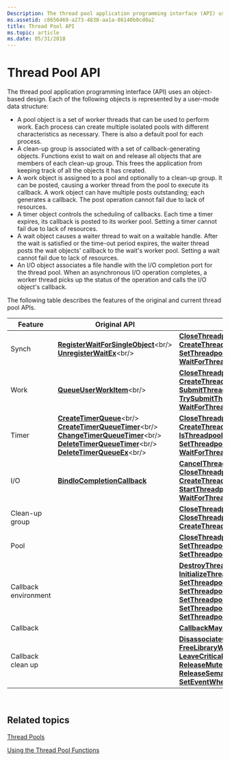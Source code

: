 ```yaml
---
Description: The thread pool application programming interface (API) uses an object-based design.
ms.assetid: c8656469-a273-4838-aa1a-86140b0cd0a2
title: Thread Pool API
ms.topic: article
ms.date: 05/31/2018
---
```


# Thread Pool API

The thread pool application programming interface (API) uses an object-based design. Each of the following objects is represented by a user-mode data structure:

-   A pool object is a set of worker threads that can be used to perform work. Each process can create multiple isolated pools with different characteristics as necessary. There is also a default pool for each process.
-   A clean-up group is associated with a set of callback-generating objects. Functions exist to wait on and release all objects that are members of each clean-up group. This frees the application from keeping track of all the objects it has created.
-   A work object is assigned to a pool and optionally to a clean-up group. It can be posted, causing a worker thread from the pool to execute its callback. A work object can have multiple posts outstanding; each generates a callback. The post operation cannot fail due to lack of resources.
-   A timer object controls the scheduling of callbacks. Each time a timer expires, its callback is posted to its worker pool. Setting a timer cannot fail due to lack of resources.
-   A wait object causes a waiter thread to wait on a waitable handle. After the wait is satisfied or the time-out period expires, the waiter thread posts the wait objects' callback to the wait's worker pool. Setting a wait cannot fail due to lack of resources.
-   An I/O object associates a file handle with the I/O completion port for the thread pool. When an asynchronous I/O operation completes, a worker thread picks up the status of the operation and calls the I/O object's callback.

The following table describes the features of the original and current thread pool APIs.



| Feature              | Original API                                                                                                                                                                                                                                                                                                                   | Current API                                                                                                                                                                                                                                                                                                                                                                                                                                                                                                                                                                                   |
|----------------------|--------------------------------------------------------------------------------------------------------------------------------------------------------------------------------------------------------------------------------------------------------------------------------------------------------------------------------|-----------------------------------------------------------------------------------------------------------------------------------------------------------------------------------------------------------------------------------------------------------------------------------------------------------------------------------------------------------------------------------------------------------------------------------------------------------------------------------------------------------------------------------------------------------------------------------------------|
| Synch                | [**RegisterWaitForSingleObject**](https://msdn.microsoft.com/library/ms685061(v=VS.85).aspx)<br/> [**UnregisterWaitEx**](https://msdn.microsoft.com/library/ms686876(v=VS.85).aspx)<br/>                                                                                                                                                                                        | [**CloseThreadpoolWait**](https://msdn.microsoft.com/library/ms682042(v=VS.85).aspx)<br/> [**CreateThreadpoolWait**](https://msdn.microsoft.com/library/ms682474(v=VS.85).aspx)<br/> [**SetThreadpoolWait**](https://msdn.microsoft.com/library/ms686273(v=VS.85).aspx)<br/> [**WaitForThreadpoolWaitCallbacks**](https://msdn.microsoft.com/library/ms687047(v=VS.85).aspx)<br/>                                                                                                                                                                                                                                                                                                                   |
| Work                 | [**QueueUserWorkItem**](https://msdn.microsoft.com/library/ms684957(v=VS.85).aspx)<br/>                                                                                                                                                                                                                                                                      | [**CloseThreadpoolWork**](https://msdn.microsoft.com/library/ms682043(v=VS.85).aspx)<br/> [**CreateThreadpoolWork**](https://msdn.microsoft.com/library/ms682478(v=VS.85).aspx)<br/> [**SubmitThreadpoolWork**](https://msdn.microsoft.com/library/ms686338(v=VS.85).aspx)<br/> [**TrySubmitThreadpoolCallback**](https://msdn.microsoft.com/library/ms686862(v=VS.85).aspx)<br/> [**WaitForThreadpoolWorkCallbacks**](https://msdn.microsoft.com/library/ms687053(v=VS.85).aspx)<br/>                                                                                                                                                                                                                               |
| Timer                | [**CreateTimerQueue**](https://msdn.microsoft.com/library/ms682483(v=VS.85).aspx)<br/> [**CreateTimerQueueTimer**](https://msdn.microsoft.com/library/ms682485(v=VS.85).aspx)<br/> [**ChangeTimerQueueTimer**](https://msdn.microsoft.com/library/ms682004(v=VS.85).aspx)<br/> [**DeleteTimerQueueTimer**](https://msdn.microsoft.com/library/ms682569(v=VS.85).aspx)<br/> [**DeleteTimerQueueEx**](https://msdn.microsoft.com/library/ms682568(v=VS.85).aspx)<br/> | [**CloseThreadpoolTimer**](https://msdn.microsoft.com/library/ms682040(v=VS.85).aspx)<br/> [**CreateThreadpoolTimer**](https://msdn.microsoft.com/library/ms682466(v=VS.85).aspx)<br/> [**IsThreadpoolTimerSet**](https://msdn.microsoft.com/library/ms684133(v=VS.85).aspx)<br/> [**SetThreadpoolTimer**](https://msdn.microsoft.com/library/ms686271(v=VS.85).aspx)<br/> [**WaitForThreadpoolTimerCallbacks**](https://msdn.microsoft.com/library/ms687042(v=VS.85).aspx)<br/>                                                                                                                                                                                                                                           |
| I/O                  | [**BindIoCompletionCallback**](/windows/desktop/api/WinBase/nf-winbase-bindiocompletioncallback)<br/>                                                                                                                                                                                                                                                        | [**CancelThreadpoolIo**](https://msdn.microsoft.com/library/ms681983(v=VS.85).aspx)<br/> [**CloseThreadpoolIo**](https://msdn.microsoft.com/library/ms682038(v=VS.85).aspx)<br/> [**CreateThreadpoolIo**](https://msdn.microsoft.com/library/ms682464(v=VS.85).aspx)<br/> [**StartThreadpoolIo**](https://msdn.microsoft.com/library/ms686326(v=VS.85).aspx)<br/> [**WaitForThreadpoolIoCallbacks**](https://msdn.microsoft.com/library/ms687038(v=VS.85).aspx)<br/>                                                                                                                                                                                                                                                                   |
| Clean-up group       |                                                                                                                                                                                                                                                                                                                                | [**CloseThreadpoolCleanupGroup**](https://msdn.microsoft.com/library/ms682033(v=VS.85).aspx)<br/> [**CloseThreadpoolCleanupGroupMembers**](https://msdn.microsoft.com/library/ms682036(v=VS.85).aspx)<br/> [**CreateThreadpoolCleanupGroup**](https://msdn.microsoft.com/library/ms682462(v=VS.85).aspx)<br/>                                                                                                                                                                                                                                                                                                                                     |
| Pool                 |                                                                                                                                                                                                                                                                                                                                | [**CloseThreadpool**](https://msdn.microsoft.com/library/ms682030(v=VS.85).aspx)<br/> [**CreateThreadpool**](https://msdn.microsoft.com/library/ms682456(v=VS.85).aspx)<br/> [**SetThreadpoolThreadMaximum**](https://msdn.microsoft.com/library/ms686266(v=VS.85).aspx)<br/> [**SetThreadpoolThreadMinimum**](https://msdn.microsoft.com/library/ms686268(v=VS.85).aspx)<br/>                                                                                                                                                                                                                                                                                                                         |
| Callback environment |                                                                                                                                                                                                                                                                                                                                | [**DestroyThreadpoolEnvironment**](/windows/desktop/api/WinBase/nf-winbase-destroythreadpoolenvironment)<br/> [**InitializeThreadpoolEnvironment**](/windows/desktop/api/WinBase/nf-winbase-initializethreadpoolenvironment)<br/> [**SetThreadpoolCallbackCleanupGroup**](/windows/desktop/api/WinBase/nf-winbase-setthreadpoolcallbackcleanupgroup)<br/> [**SetThreadpoolCallbackLibrary**](/windows/desktop/api/WinBase/nf-winbase-setthreadpoolcallbacklibrary)<br/> [**SetThreadpoolCallbackPool**](/windows/desktop/api/WinBase/nf-winbase-setthreadpoolcallbackpool)<br/> [**SetThreadpoolCallbackPriority**](/windows/desktop/api/WinBase/nf-winbase-setthreadpoolcallbackpriority)<br/> [**SetThreadpoolCallbackRunsLong**](/windows/desktop/api/WinBase/nf-winbase-setthreadpoolcallbackrunslong)<br/> |
| Callback             |                                                                                                                                                                                                                                                                                                                                | [**CallbackMayRunLong**](https://msdn.microsoft.com/library/ms681981(v=VS.85).aspx)<br/>                                                                                                                                                                                                                                                                                                                                                                                                                                                                                                                                   |
| Callback clean up    |                                                                                                                                                                                                                                                                                                                                | [**DisassociateCurrentThreadFromCallback**](https://msdn.microsoft.com/library/ms682581(v=VS.85).aspx)<br/> [**FreeLibraryWhenCallbackReturns**](https://msdn.microsoft.com/library/ms683154(v=VS.85).aspx)<br/> [**LeaveCriticalSectionWhenCallbackReturns**](https://msdn.microsoft.com/library/ms684171(v=VS.85).aspx)<br/> [**ReleaseMutexWhenCallbackReturns**](https://msdn.microsoft.com/library/ms685070(v=VS.85).aspx)<br/> [**ReleaseSemaphoreWhenCallbackReturns**](https://msdn.microsoft.com/library/ms685073(v=VS.85).aspx)<br/> [**SetEventWhenCallbackReturns**](https://msdn.microsoft.com/library/ms686214(v=VS.85).aspx)<br/>                                 |



 

## Related topics

<dl> <dt>

[Thread Pools](thread-pools.md)
</dt> <dt>

[Using the Thread Pool Functions](using-the-thread-pool-functions.md)
</dt> </dl>

 

 




